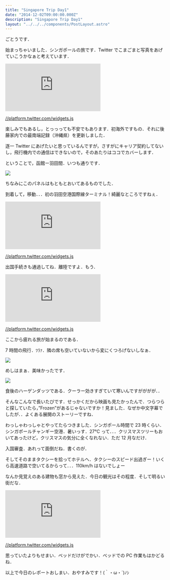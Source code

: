 ```yaml
---
title: "Singapore Trip Day1"
date: "2014-12-02T09:00:00.000Z"
description: "Singapore Trip Day1"
layout: "../../../components/PostLayout.astro"
---
```


ごとうです．

始まっちゃいました．シンガポールの旅です．Twitter でこまごまと写真をあげていこうかなぁと考えています．

<iframe src="https://medium.com/media/9b8ea9d067bf77bd959296fdf1354c22" frameborder=0></iframe>

[//platform.twitter.com/widgets.js](//platform.twitter.com/widgets.js)

楽しみでもあるし，とっっっても不安でもあります．初海外ですもの．それに後藤家内での最南端記録（沖縄県）を更新しました．

逐一 Twitter にあげたいと思っているんですが，さすがにキャリア契約してないし，飛行機内での通信はできないので，そのあたりはココでカバーします．

ということで，函館ー羽田間．いつも通りです．

![](https://cdn-images-1.medium.com/max/2000/0*zRySEAYMydhhGYDf.jpg)

ちなみにこのパネルはもともとおいてあるものでした．

到着して，移動．．．初の羽田空港国際線ターミナル！綺麗なところですねぇ．

<iframe src="https://medium.com/media/f3a79f1f48af5be04d82973756e525ad" frameborder=0></iframe>

[//platform.twitter.com/widgets.js](//platform.twitter.com/widgets.js)

出国手続きも通過してね．離陸ですよ．もう．

<iframe src="https://medium.com/media/0126dbe0f171e1eefe83eae9532ad019" frameborder=0></iframe>

[//platform.twitter.com/widgets.js](//platform.twitter.com/widgets.js)

ここから疲れる旅が始まるのである．

7 時間の飛行．ﾂﾗｧ．隣の席も空いていないから変にくつろげないしなぁ．

![](https://cdn-images-1.medium.com/max/2000/0*ajlvdBomwyyw_wrb.jpg)

めしはまぁ．美味かったです．

![](https://cdn-images-1.medium.com/max/2000/0*p3QiwUQedG4uRtYC.jpg)

食後のハーゲンダッツである．クーラー効きすぎていて寒いんですがががが．．

そんなこんなで長いたびです．せっかくだから映画も見たかったんで．つらつらと探していたら，”Frozen”があるじゃないですか！見ました．なぜか中文字幕でしたが．．よくある展開のストーリーですね．

わっしゃわっしゃとやってたらつきました．シンガポール時間で 23 時くらい．シンガポールチャンギー空港．暑いっす．27℃ って．．．クリスマスツリーもおいてあったけど，クリスマスの気分に全くなれない．ただ 12 月なだけ．

入国審査．あれって面倒だね．書くのが．

そしてそのままタクシーを拾ってホテルへ．タクシーのスピード出過ぎー！いくら高速道路で空いてるからって．．．110km/h はないでしょー

なんか見覚えのある建物も窓から見えた．今日の観光はその程度．そして明るい街だな．

<iframe src="https://medium.com/media/efefe6904cf67f20d922540e3563f4c0" frameborder=0></iframe>

[//platform.twitter.com/widgets.js](//platform.twitter.com/widgets.js)

思っていたよりもせまい．ベッドだけがでかい．ベッドでの PC 作業もはかどるね．

以上で今日のレポートおしまい．おやすみです！(｀・ω・´)ﾉｼ
